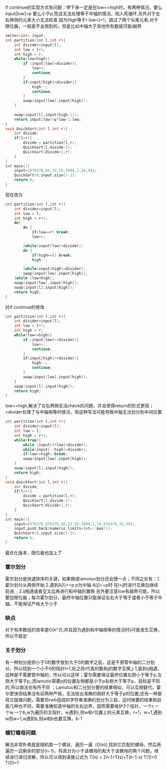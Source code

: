 if continue的实现方式有问题：停下来一定是在low==high时，有两种情况，要么input[low]>p 要么小于p,而且无法处理等于中轴的情况，陷入死循环,另外对于左右两侧的元素大小无法检查
因为High等于r low=I+1，跳过了两个头尾元素;对于限位器，一般是不会用到的，但是比如中轴大于其他所有数就可能i越界
```cpp
vector<int> input;
int partition(int l,int r){
    int divider=input[l];
    int low = l+1;
    int high = r;
    while(low<high){
        if (input[low]<divider){
            low++;
            continue;
        }
        if(input[high]>divider){
            high--;
            continue;
        }
        swap(input[low],input[high]);
    }
   
    swap(input[l],input[high-1]);
    return input[low]>p?low-1:low;
}
void QuickSort(int l,int r){
    int divide;
    if(l<r){
        divide = partition(l,r);
        QuickSort(l,divide-1);
        QuickSort(divide+1,r);
    }
}
int main(){
    input={676378,66,33,56,5894,1,16,39};
    QuickSort(0,input.size()-1);
    return 0;
}
```
现在改为
```cpp
int partition(int l,int r){
    int divider=input[l];
    int low = l;
    int high = r+1;
    do{
        do {
            if(low==r) break;
            low++;

        }while(input[low]<divider);
        do {
            if(high==l) break;
            high--;

        }while(input[high]>divider);
        swap(input[low],input[high]);
    }while (low<high);
    swap(input[low],input[high]);
    swap(input[l],input[high]);
    return high;
}
```
对if continue的修改
```cpp
int partition(int l,int r){
    int divider=input[l];
    int low = l+1;
    int high = r;
    while(low<=high){
        if (input[low]<=divider){
            low++;
            continue;
        }
        if(input[high]>=divider){
            high--;
            continue;
        }
        swap(input[low],input[high]);
    }
    swap(input[l],input[high]);
    return high;
}
```
low<=high,解决了左右两侧无法check的问题，并且使得return的形式更简；=divider处理了与中轴相等的情况，但这种写法可能导致中轴无法划分到中间位置

```cpp
int partition(int l,int r){
    int divider=input[l];
    int low = l;
    int high = r+1;
    while(true){
        while (input[++low]<divider);
        while(input[--high]>divider);
        if(low>=high) break;
        swap(input[low],input[high]);
    }
    swap(input[l],input[high]);
    return high;
}
void QuickSort(int l,int r){
    int divide;
    if(l<r){
        divide = partition(l,r);
        QuickSort(l,divide-1);
        QuickSort(divide+1,r);
    }
}
int main(){
    input={676378,676378,66,33,56,5894,1,16,676378,33,39};
    input.push_back(numeric_limits<int>::max());
    QuickSort(0,input.size()-1);
    return 0;
}
```
最优化版本，限位器也加上了
### 霍尔划分
霍尔划分是快速排序的关键，如果换成lamotuo划分还会慢一点；不同之处有：1.霍尔划分从两侧开始 2.遇到A[I]>=p p为中轴 A[j]<=p时 在I<j时进行互换后继续前进,
;
2.ij相遇或者交叉后再进行和中轴的置换
另外要注意low有越界可能，所以要加限位器；每次霍尔划分，最终中轴位置只能保证左右大于等于或者小于等于中轴，不能保证严格大于小于
### 缺点
对于有序数组的效率是O(n^2),并且因为遇到和中轴相等的情况时ij可能发生互换，所以不稳定
### 关于划分
有一种划分是把小于0的数字放到大于0的数字之前，这是不用管中轴的二分划分，所以找到一个小于0的指针I+1,反之将i代表的数和j的数字互换,j-1,直到ij相遇，这种是不需要管中轴的，所以可以这样；霍尔需要保证最终位置左侧小于等于p,左侧大于等于p,;而lamutio需要p的位置左侧都是小于p右侧大于等于p，目标是不同的,所以做法也有所不同
；Lamutuo和二分划分要的结果相似，可以互相替代，霍尔更快但结果没有前两种严格，无法给出准确的刚好大于等于p的位置;还有一种是荷兰国旗问题，需要将rwb组成的字符串准确的划分为三段，这时候要的结果和前面几种也不同，需要准确知道中轴的左右边界，因而需要维护3个指针，一个r,一个w,一个b,w为遍历的主指针，w遇到r,则w和r位置上的元素互换，r+1，w+1,遇到w则w+1,w遇到b,则w和b也要互换，b-1
### 螺钉螺母问题
解法非常朴素就是随机取一个螺丝，遍历一遍（O(n)),找到它匹配的螺母，然后再遍历一边剩余的部分(n-1)，将其分为小于该螺母的和大于该螺母的两个问题，继续进行递归求解，所以可以得到递推公式为 
T(n) = 2n-1+T(s)+T(n-1-s) T(1)=0 T(0)=1
